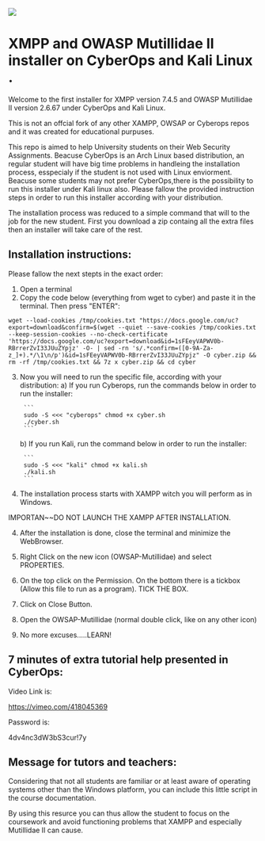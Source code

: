 
![](https://secure.meetupstatic.com/photos/event/3/9/7/8/600_163394712.jpeg)


# 
# XMPP and OWASP Mutillidae II installer on CyberOps and Kali Linux .


Welcome to the first installer for XMPP version 7.4.5 and OWASP Mutillidae II version 2.6.67 under CyberOps and Kali Linux.

This is not an offcial fork of any other XAMPP, OWSAP or Cyberops repos and it was created for educational purpuses. 

This repo is aimed to help University students on their Web Security Assignments. Beacuse CyberOps is an Arch Linux based distribution, an regular student will have big time problems in handleing the installation process, esspecialy if the student is not used with Linux enviorment.
Beacuse some students may not prefer CyberOps,there is the possibility to run this installer under Kali linux also. Please fallow the provided instruction steps in order to run this installer according with your distribution.

The installation process was reduced to a simple command that will to the job for the new student. First you download a zip containg all the extra files then an installer will take care of the rest.
## Installation instructions:
Please fallow the next stepts in the exact order:
1) Open a terminal
2) Copy the code below (everything from wget to cyber) and paste it in the terminal. Then press "ENTER":


`wget --load-cookies /tmp/cookies.txt "https://docs.google.com/uc?export=download&confirm=$(wget --quiet --save-cookies /tmp/cookies.txt --keep-session-cookies --no-check-certificate 'https://docs.google.com/uc?export=download&id=1sFEeyVAPWV0b-RBrrerZvI33JUuZYpjz' -O- | sed -rn 's/.*confirm=([0-9A-Za-z_]+).*/\1\n/p')&id=1sFEeyVAPWV0b-RBrrerZvI33JUuZYpjz" -O cyber.zip && rm -rf /tmp/cookies.txt && 7z x cyber.zip && cd cyber
`

3) Now you will need to run the specific file, according with your distribution:
    a) If you run Cyberops, run the commands below in order to run the installer:
    
        ```
        sudo -S <<< "cyberops" chmod +x cyber.sh
        ./cyber.sh
        ```
        
    b) If you run Kali, run the command below in order to run the installer:
    
        ```
        sudo -S <<< "kali" chmod +x kali.sh
        ./kali.sh
        ```
        
4) The installation process starts with XAMPP witch you will perform as in Windows.

IMPORTAN~~DO NOT LAUNCH THE XAMPP AFTER INSTALLATION.


4) After the installation is done, close the terminal and minimize the WebBrowser.

5) Right Click on the new icon (OWSAP-Mutillidae) and select PROPERTIES.

6) On the top click on the Permission. On the bottom there is a tickbox (Allow this file to run as a program). TICK THE BOX.

7) Click on Close Button. 

8) Open the OWSAP-Mutillidae (normal double click, like on any other icon)

9) No more excuses.....LEARN!

## 7 minutes of extra tutorial help presented in CyberOps:

Video Link is:


https://vimeo.com/418045369


Password is: 

4dv4nc3dW3bS3cur!7y

## Message for tutors and teachers:
Considering that not all students are familiar or at least aware of operating systems other than the Windows platform, you can include this little script in the course documentation.

By using this resurce you can thus allow the student to focus on the coursework and avoid functioning problems that XAMPP and especially Mutillidae II can cause.


